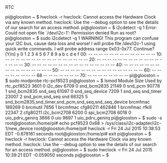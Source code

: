 RTC

pi@glooston ~ $ hwclock -r
hwclock: Cannot access the Hardware Clock via any known method.
hwclock: Use the --debug option to see the details of our search for an access method.
pi@glooston ~ $ i2cdetect -q 1
Error: Could not open file `/dev/i2c-1': Permission denied
Run as root?
pi@glooston ~ $ sudo i2cdetect -q 1
WARNING! This program can confuse your I2C bus, cause data loss and worse!
I will probe file /dev/i2c-1 using quick write commands.
I will probe address range 0x03-0x77.
Continue? [Y/n] y
     0  1  2  3  4  5  6  7  8  9  a  b  c  d  e  f
00:          -- -- -- -- -- -- -- -- -- -- -- -- --
10: -- -- -- -- -- -- -- -- -- -- -- -- -- -- -- --
20: -- -- -- -- -- -- -- -- -- -- -- -- -- -- -- --
30: -- -- -- -- -- -- -- -- -- -- -- -- -- -- -- --
40: -- -- -- -- -- -- -- -- -- -- -- -- -- -- -- --
50: -- -- -- -- -- -- -- -- -- -- -- -- -- -- -- --
60: -- -- -- -- -- -- -- -- 68 -- -- -- -- -- -- --
70: -- -- -- -- -- -- -- --
pi@glooston ~ $ sudo modprobe rtc-pcf8523
pi@glooston ~ $ lsmod
Module                  Size  Used by
rtc_pcf8523             3601  0
i2c_dev                 6709  0
snd_bcm2835            21149  0
snd_pcm                90778  1 snd_bcm2835
snd_seq                61097  0
snd_seq_device          7209  1 snd_seq
snd_timer              23007  2 snd_pcm,snd_seq
snd                    66325  5 snd_bcm2835,snd_timer,snd_pcm,snd_seq,snd_seq_device
brcmfmac              189269  0
brcmutil                7856  1 brcmfmac
cfg80211              462846  1 brcmfmac
rfkill                 22347  2 cfg80211
i2c_bcm2708             6200  0
spi_bcm2708             6018  0
uio_pdrv_genirq         3666  0
uio                     9897  1 uio_pdrv_genirq
pi@glooston ~ $ sudo -s
root@glooston:/home/pi# echo pcf8523 0x68 > /sys/class/i2c-adapter/i2c-1/new_device
root@glooston:/home/pi# hwclock -r
Fri 24 Jul 2015 10:38:53 EDT  -0.678161 seconds
root@glooston:/home/pi# exit
pi@glooston ~ $ hwclock -r
hwclock: Cannot access the Hardware Clock via any known method.
hwclock: Use the --debug option to see the details of our search for an access method.
pi@glooston ~ $ sudo hwclock -r
Fri 24 Jul 2015 10:39:21 EDT  -0.059050 seconds
pi@glooston ~ $
